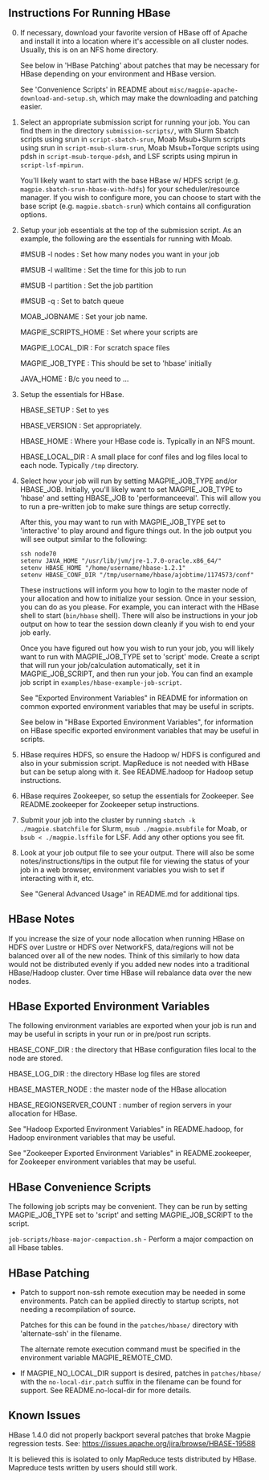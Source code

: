 Instructions For Running HBase
------------------------------

0) If necessary, download your favorite version of HBase off of Apache
   and install it into a location where it's accessible on all cluster
   nodes. Usually, this is on an NFS home directory.

   See below in 'HBase Patching' about patches that may be necessary
   for HBase depending on your environment and HBase version.

   See 'Convenience Scripts' in README about
   `misc/magpie-apache-download-and-setup.sh`, which may make the
   downloading and patching easier.

1) Select an appropriate submission script for running your job. You
   can find them in the directory `submission-scripts/`, with Slurm
   Sbatch scripts using srun in `script-sbatch-srun`, Moab Msub+Slurm
   scripts using srun in `script-msub-slurm-srun`, Moab Msub+Torque
   scripts using pdsh in `script-msub-torque-pdsh`, and LSF scripts
   using mpirun in `script-lsf-mpirun`.

   You'll likely want to start with the base HBase w/ HDFS script
   (e.g. `magpie.sbatch-srun-hbase-with-hdfs`) for your
   scheduler/resource manager. If you wish to configure more, you can
   choose to start with the base script (e.g. `magpie.sbatch-srun`)
   which contains all configuration options.

2) Setup your job essentials at the top of the submission script. As
   an example, the following are the essentials for running with Moab.

   #MSUB -l nodes : Set how many nodes you want in your job

   #MSUB -l walltime : Set the time for this job to run

   #MSUB -l partition : Set the job partition

   #MSUB -q <my batch queue> : Set to batch queue

   MOAB_JOBNAME : Set your job name.

   MAGPIE_SCRIPTS_HOME : Set where your scripts are

   MAGPIE_LOCAL_DIR : For scratch space files

   MAGPIE_JOB_TYPE : This should be set to 'hbase' initially

   JAVA_HOME : B/c you need to ...

3) Setup the essentials for HBase.

   HBASE_SETUP : Set to yes

   HBASE_VERSION : Set appropriately.

   HBASE_HOME : Where your HBase code is. Typically in an NFS
   mount.

   HBASE_LOCAL_DIR : A small place for conf files and log files local
   to each node. Typically `/tmp` directory.

4) Select how your job will run by setting MAGPIE_JOB_TYPE and/or
   HBASE_JOB. Initially, you'll likely want to set MAGPIE_JOB_TYPE to
   'hbase' and setting HBASE_JOB to 'performanceeval'. This will
   allow you to run a pre-written job to make sure things are setup
   correctly.

   After this, you may want to run with MAGPIE_JOB_TYPE set to
   'interactive' to play around and figure things out. In the job
   output you will see output similar to the following:

   ```
   ssh node70
   setenv JAVA_HOME "/usr/lib/jvm/jre-1.7.0-oracle.x86_64/"
   setenv HBASE_HOME "/home/username/hbase-1.2.1"
   setenv HBASE_CONF_DIR "/tmp/username/hbase/ajobtime/1174573/conf"
   ```

   These instructions will inform you how to login to the master node
   of your allocation and how to initialize your session. Once in
   your session, you can do as you please. For example, you can
   interact with the HBase shell to start (`bin/hbase` shell). There
   will also be instructions in your job output on how to tear the
   session down cleanly if you wish to end your job early.

   Once you have figured out how you wish to run your job, you will
   likely want to run with MAGPIE_JOB_TYPE set to 'script' mode.
   Create a script that will run your job/calculation automatically,
   set it in MAGPIE_JOB_SCRIPT, and then run your job. You can find
   an example job script in `examples/hbase-example-job-script`.

   See "Exported Environment Variables" in README for information on
   common exported environment variables that may be useful in
   scripts.

   See below in "HBase Exported Environment Variables", for
   information on HBase specific exported environment variables that
   may be useful in scripts.

5) HBase requires HDFS, so ensure the Hadoop w/ HDFS is configured and
   also in your submission script. MapReduce is not needed with HBase
   but can be setup along with it. See README.hadoop for Hadoop setup
   instructions.

6) HBase requires Zookeeper, so setup the essentials for Zookeeper.
   See README.zookeeper for Zookeeper setup instructions.

7) Submit your job into the cluster by running
   `sbatch -k ./magpie.sbatchfile` for Slurm,
   `msub ./magpie.msubfile` for Moab,
   or `bsub < ./magpie.lsffile` for LSF.
   Add any other options you see fit.

8) Look at your job output file to see your output. There will also
   be some notes/instructions/tips in the output file for viewing the
   status of your job in a web browser, environment variables you wish
   to set if interacting with it, etc.

   See "General Advanced Usage" in README.md for additional tips.

HBase Notes
-----------

If you increase the size of your node allocation when running HBase on
HDFS over Lustre or HDFS over NetworkFS, data/regions will not be
balanced over all of the new nodes. Think of this similarly to how
data would not be distributed evenly if you added new nodes into a
traditional HBase/Hadoop cluster. Over time HBase will rebalance data
over the new nodes.

HBase Exported Environment Variables
------------------------------------

The following environment variables are exported when your job is run
and may be useful in scripts in your run or in pre/post run scripts.

HBASE_CONF_DIR : the directory that HBase configuration files local
                 to the node are stored.

HBASE_LOG_DIR : the directory HBase log files are stored

HBASE_MASTER_NODE : the master node of the HBase allocation

HBASE_REGIONSERVER_COUNT : number of region servers in your allocation
                           for HBase.

See "Hadoop Exported Environment Variables" in README.hadoop, for
Hadoop environment variables that may be useful.

See "Zookeeper Exported Environment Variables" in README.zookeeper,
for Zookeeper environment variables that may be useful.

HBase Convenience Scripts
-------------------------

The following job scripts may be convenient. They can be run by
setting MAGPIE_JOB_TYPE set to 'script' and setting MAGPIE_JOB_SCRIPT
to the script.

`job-scripts/hbase-major-compaction.sh` - Perform a major compaction on
all Hbase tables.

HBase Patching
--------------

- Patch to support non-ssh remote execution may be needed in some
  environments. Patch can be applied directly to startup scripts, not
  needing a recompilation of source.

  Patches for this can be found in the `patches/hbase/` directory with
  'alternate-ssh' in the filename.

  The alternate remote execution command must be specified in the
  environment variable MAGPIE_REMOTE_CMD.

- If MAGPIE_NO_LOCAL_DIR support is desired, patches in `patches/hbase/`
  with the `no-local-dir.patch` suffix in the filename can be found
  for support. See README.no-local-dir for more details.

Known Issues
------------

HBase 1.4.0 did not properly backport several patches that broke
Magpie regression tests. See:
https://issues.apache.org/jira/browse/HBASE-19588

It is believed this is isolated to only MapReduce tests distributed by
HBase.  Mapreduce tests written by users should still work.
